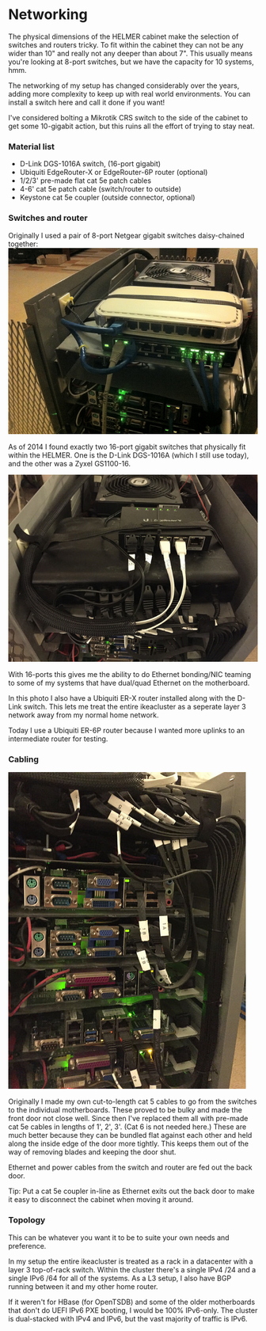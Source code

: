 # Networking

The physical dimensions of the HELMER cabinet make the selection of switches
and routers tricky.  To fit within the cabinet they can not be any wider than
10" and really not any deeper than about 7".  This usually means you're
looking at 8-port switches, but we have the capacity for 10 systems, hmm.

The networking of my setup has changed considerably over the years, adding
more complexity to keep up with real world environments.  You can install
a switch here and call it done if you want!

I've considered bolting a Mikrotik CRS switch to the side of the cabinet
to get some 10-gigabit action, but this ruins all the effort of trying to
stay neat.

### Material list

* D-Link DGS-1016A switch, (16-port gigabit)
* Ubiquiti EdgeRouter-X or EdgeRouter-6P router (optional)
* 1/2/3' pre-made flat cat 5e patch cables
* 4-6' cat 5e patch cable (switch/router to outside)
* Keystone cat 5e coupler (outside connector, optional)

### Switches and router

Originally I used a pair of 8-port Netgear gigabit switches daisy-chained
together:
![Netgear switches](./img/7843053012_bf726b1144_z.jpg)

As of 2014 I found exactly two 16-port gigabit switches that physically fit
within the HELMER.  One is the D-Link DGS-1016A (which I still use today),
and the other was a Zyxel GS1100-16.

![D-Link DGS-1016A switch](./img/24652254001_e12708d4dd_z.jpg)

With 16-ports this gives me the ability to do Ethernet bonding/NIC teaming
to some of my systems that have dual/quad Ethernet on the motherboard.

In this photo I also have a Ubiquiti ER-X router installed along with the
D-Link switch.  This lets me treat the entire ikeacluster as a seperate layer 3
network away from my normal home network.

Today I use a Ubiquiti ER-6P router because I wanted more uplinks to an
intermediate router for testing.

### Cabling

![Flat cat 5 cabling](./img/24118899583_85746d5fba_z.jpg)

Originally I made my own cut-to-length cat 5 cables to go from the switches to
the individual motherboards.  These proved to be bulky and made the front door
not close well.  Since then I've replaced them all with pre-made cat 5e cables
in lengths of 1', 2', 3'. (Cat 6 is not needed here.)  These are much better
because they can be bundled flat against each other and held along the inside
edge of the door more tightly.  This keeps them out of the way of removing
blades and keeping the door shut.

Ethernet and power cables from the switch and router are fed out the back door.

Tip: Put a cat 5e coupler in-line as Ethernet exits out the back door to make
it easy to disconnect the cabinet when moving it around.

### Topology

This can be whatever you want it to be to suite your own needs and preference.

In my setup the entire ikeacluster is treated as a rack in a datacenter
with a layer 3 top-of-rack switch.  Within the cluster there's a single
IPv4 /24 and a single IPv6 /64 for all of the systems.  As a L3 setup,
I also have BGP running between it and my other home router.

If it weren't for HBase (for OpenTSDB) and some of the older motherboards
that don't do UEFI IPv6 PXE booting, I would be 100% IPv6-only.  The cluster
is dual-stacked with IPv4 and IPv6, but the vast majority of traffic is IPv6.
